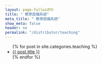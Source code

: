 ```yaml
---
layout: page-fullwidth
title: " 教學設備系統"
meta_title: " 教學設備系統"
show_meta: false
header: no
permalink: "/distributor/teaching"
---
```

<ul>
    {% for post in site.categories.teaching %}
    <li><a href="{{ site.url }}{{ post.url }}">{{ post.title }}</a></li>
    {% endfor %}
</ul>

